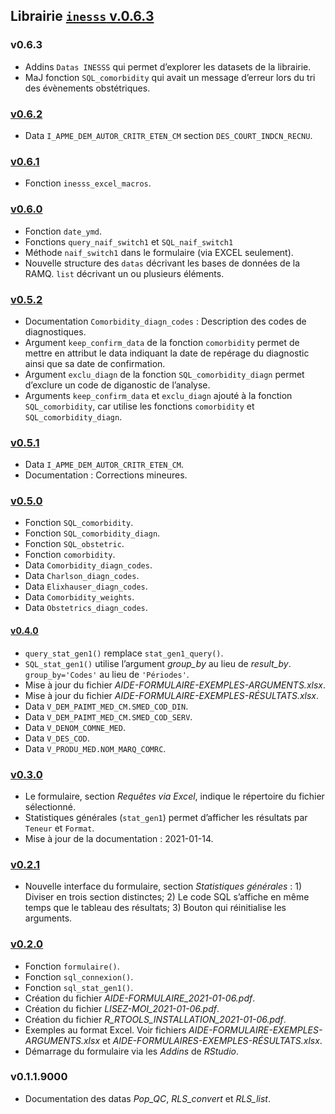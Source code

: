 Librairie [`inesss` v.0.6.3](https://github.com/INESSS-QC/inesss1)
------------------------------------------------------------------

### v0.6.3

-   Addins `Datas INESSS` qui permet d’explorer les datasets de la
    librairie.
-   MaJ fonction `SQL_comorbidity` qui avait un message d’erreur lors du
    tri des évènements obstétriques.

### [v0.6.2](https://github.com/INESSS-QC/inesss1/commit/d223ab8038d16db8b7c7949f7289f71b2fa30fb0)

-   Data `I_APME_DEM_AUTOR_CRITR_ETEN_CM` section
    `DES_COURT_INDCN_RECNU`.

### [v0.6.1](https://github.com/INESSS-QC/inesss1/pull/12)

-   Fonction `inesss_excel_macros`.

### [v0.6.0](https://github.com/INESSS-QC/inesss1/pull/11)

-   Fonction `date_ymd`.
-   Fonctions `query_naif_switch1` et `SQL_naif_switch1`
-   Méthode `naif_switch1` dans le formulaire (via EXCEL seulement).
-   Nouvelle structure des `datas` décrivant les bases de données de la
    RAMQ. `list` décrivant un ou plusieurs éléments.

### [v0.5.2](https://github.com/INESSS-QC/inesss1/commit/198d47ddaf7ff50fb956704e857923e3b6c7caf7)

-   Documentation `Comorbidity_diagn_codes` : Description des codes de
    diagnostiques.
-   Argument `keep_confirm_data` de la fonction `comorbidity` permet de
    mettre en attribut le data indiquant la date de repérage du
    diagnostic ainsi que sa date de confirmation.
-   Argument `exclu_diagn` de la fonction `SQL_comorbidity_diagn` permet
    d’exclure un code de diganostic de l’analyse.
-   Arguments `keep_confirm_data` et `exclu_diagn` ajouté à la fonction
    `SQL_comorbidity`, car utilise les fonctions `comorbidity` et
    `SQL_comorbidity_diagn`.

### [v0.5.1](https://github.com/INESSS-QC/inesss1/commit/7a4055b3937c17c67af24723f8aae2938dfed8a1)

-   Data `I_APME_DEM_AUTOR_CRITR_ETEN_CM`.
-   Documentation : Corrections mineures.

### [v0.5.0](https://github.com/INESSS-QC/inesss1/pull/10)

-   Fonction `SQL_comorbidity`.
-   Fonction `SQL_comorbidity_diagn`.
-   Fonction `SQL_obstetric`.
-   Fonction `comorbidity`.
-   Data `Comorbidity_diagn_codes`.
-   Data `Charlson_diagn_codes`.
-   Data `Elixhauser_diagn_codes`.
-   Data `Comorbidity_weights`.
-   Data `Obstetrics_diagn_codes`.

#### [v0.4.0](https://github.com/INESSS-QC/inesss1/pull/7)

-   `query_stat_gen1()` remplace `stat_gen1_query()`.
-   `SQL_stat_gen1()` utilise l’argument *group\_by* au lieu de
    *result\_by*. `group_by='Codes'` au lieu de `'Périodes'`.
-   Mise à jour du fichier *AIDE-FORMULAIRE-EXEMPLES-ARGUMENTS.xlsx*.
-   Mise à jour du fichier *AIDE-FORMULAIRE-EXEMPLES-RÉSULTATS.xlsx*.
-   Data `V_DEM_PAIMT_MED_CM.SMED_COD_DIN`.
-   Data `V_DEM_PAIMT_MED_CM.SMED_COD_SERV`.
-   Data `V_DENOM_COMNE_MED`.
-   Data `V_DES_COD`.
-   Data `V_PRODU_MED.NOM_MARQ_COMRC`.

### [v0.3.0](https://github.com/INESSS-QC/inesss1/pull/6)

-   Le formulaire, section *Requêtes via Excel*, indique le répertoire
    du fichier sélectionné.
-   Statistiques générales (`stat_gen1`) permet d’afficher les résultats
    par `Teneur` et `Format`.
-   Mise à jour de la documentation : 2021-01-14.

### [v0.2.1](https://github.com/INESSS-QC/inesss1/pull/5)

-   Nouvelle interface du formulaire, section *Statistiques générales*
    : 1) Diviser en trois section distinctes; 2) Le code SQL s’affiche
    en même temps que le tableau des résultats; 3) Bouton qui
    réinitialise les arguments.

### [v0.2.0](https://github.com/INESSS-QC/inesss1/pull/4)

-   Fonction `formulaire()`.
-   Fonction `sql_connexion()`.
-   Fonction `sql_stat_gen1()`.
-   Création du fichier *AIDE-FORMULAIRE\_2021-01-06.pdf*.
-   Création du fichier *LISEZ-MOI\_2021-01-06.pdf*.
-   Création du fichier *R\_RTOOLS\_INSTALLATION\_2021-01-06.pdf*.
-   Exemples au format Excel. Voir fichiers
    *AIDE-FORMULAIRE-EXEMPLES-ARGUMENTS.xlsx* et
    *AIDE-FORMULAIRES-EXEMPLES-RÉSULTATS.xlsx*.
-   Démarrage du formulaire via les *Addins* de *RStudio*.

### v0.1.1.9000

-   Documentation des datas *Pop\_QC*, *RLS\_convert* et *RLS\_list*.
